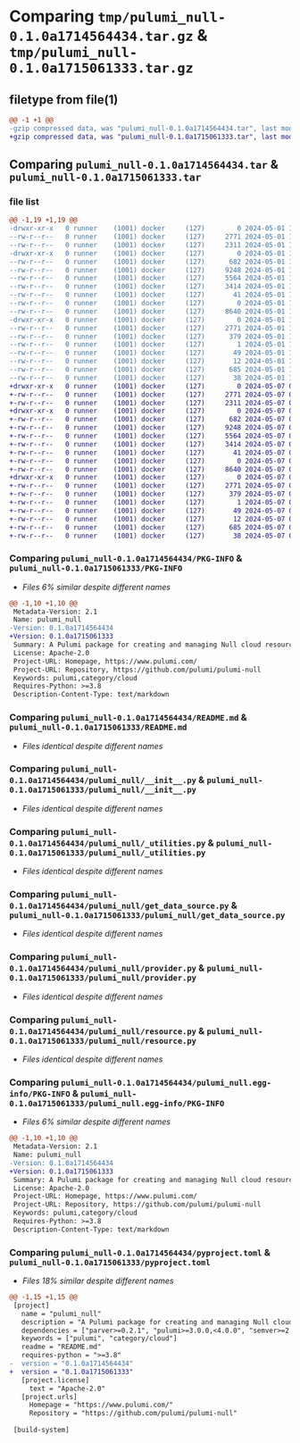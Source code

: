 # Comparing `tmp/pulumi_null-0.1.0a1714564434.tar.gz` & `tmp/pulumi_null-0.1.0a1715061333.tar.gz`

## filetype from file(1)

```diff
@@ -1 +1 @@
-gzip compressed data, was "pulumi_null-0.1.0a1714564434.tar", last modified: Wed May  1 12:01:12 2024, max compression
+gzip compressed data, was "pulumi_null-0.1.0a1715061333.tar", last modified: Tue May  7 06:04:35 2024, max compression
```

## Comparing `pulumi_null-0.1.0a1714564434.tar` & `pulumi_null-0.1.0a1715061333.tar`

### file list

```diff
@@ -1,19 +1,19 @@
-drwxr-xr-x   0 runner    (1001) docker     (127)        0 2024-05-01 12:01:12.474900 pulumi_null-0.1.0a1714564434/
--rw-r--r--   0 runner    (1001) docker     (127)     2771 2024-05-01 12:01:12.470900 pulumi_null-0.1.0a1714564434/PKG-INFO
--rw-r--r--   0 runner    (1001) docker     (127)     2311 2024-05-01 12:01:05.000000 pulumi_null-0.1.0a1714564434/README.md
-drwxr-xr-x   0 runner    (1001) docker     (127)        0 2024-05-01 12:01:12.470900 pulumi_null-0.1.0a1714564434/pulumi_null/
--rw-r--r--   0 runner    (1001) docker     (127)      682 2024-05-01 12:01:05.000000 pulumi_null-0.1.0a1714564434/pulumi_null/__init__.py
--rw-r--r--   0 runner    (1001) docker     (127)     9248 2024-05-01 12:01:05.000000 pulumi_null-0.1.0a1714564434/pulumi_null/_utilities.py
--rw-r--r--   0 runner    (1001) docker     (127)     5564 2024-05-01 12:01:05.000000 pulumi_null-0.1.0a1714564434/pulumi_null/get_data_source.py
--rw-r--r--   0 runner    (1001) docker     (127)     3414 2024-05-01 12:01:05.000000 pulumi_null-0.1.0a1714564434/pulumi_null/provider.py
--rw-r--r--   0 runner    (1001) docker     (127)       41 2024-05-01 12:01:05.000000 pulumi_null-0.1.0a1714564434/pulumi_null/pulumi-plugin.json
--rw-r--r--   0 runner    (1001) docker     (127)        0 2024-05-01 12:01:05.000000 pulumi_null-0.1.0a1714564434/pulumi_null/py.typed
--rw-r--r--   0 runner    (1001) docker     (127)     8640 2024-05-01 12:01:05.000000 pulumi_null-0.1.0a1714564434/pulumi_null/resource.py
-drwxr-xr-x   0 runner    (1001) docker     (127)        0 2024-05-01 12:01:12.470900 pulumi_null-0.1.0a1714564434/pulumi_null.egg-info/
--rw-r--r--   0 runner    (1001) docker     (127)     2771 2024-05-01 12:01:12.000000 pulumi_null-0.1.0a1714564434/pulumi_null.egg-info/PKG-INFO
--rw-r--r--   0 runner    (1001) docker     (127)      379 2024-05-01 12:01:12.000000 pulumi_null-0.1.0a1714564434/pulumi_null.egg-info/SOURCES.txt
--rw-r--r--   0 runner    (1001) docker     (127)        1 2024-05-01 12:01:12.000000 pulumi_null-0.1.0a1714564434/pulumi_null.egg-info/dependency_links.txt
--rw-r--r--   0 runner    (1001) docker     (127)       49 2024-05-01 12:01:12.000000 pulumi_null-0.1.0a1714564434/pulumi_null.egg-info/requires.txt
--rw-r--r--   0 runner    (1001) docker     (127)       12 2024-05-01 12:01:12.000000 pulumi_null-0.1.0a1714564434/pulumi_null.egg-info/top_level.txt
--rw-r--r--   0 runner    (1001) docker     (127)      685 2024-05-01 12:01:05.000000 pulumi_null-0.1.0a1714564434/pyproject.toml
--rw-r--r--   0 runner    (1001) docker     (127)       38 2024-05-01 12:01:12.474900 pulumi_null-0.1.0a1714564434/setup.cfg
+drwxr-xr-x   0 runner    (1001) docker     (127)        0 2024-05-07 06:04:35.128530 pulumi_null-0.1.0a1715061333/
+-rw-r--r--   0 runner    (1001) docker     (127)     2771 2024-05-07 06:04:35.128530 pulumi_null-0.1.0a1715061333/PKG-INFO
+-rw-r--r--   0 runner    (1001) docker     (127)     2311 2024-05-07 06:04:26.000000 pulumi_null-0.1.0a1715061333/README.md
+drwxr-xr-x   0 runner    (1001) docker     (127)        0 2024-05-07 06:04:35.124530 pulumi_null-0.1.0a1715061333/pulumi_null/
+-rw-r--r--   0 runner    (1001) docker     (127)      682 2024-05-07 06:04:26.000000 pulumi_null-0.1.0a1715061333/pulumi_null/__init__.py
+-rw-r--r--   0 runner    (1001) docker     (127)     9248 2024-05-07 06:04:26.000000 pulumi_null-0.1.0a1715061333/pulumi_null/_utilities.py
+-rw-r--r--   0 runner    (1001) docker     (127)     5564 2024-05-07 06:04:26.000000 pulumi_null-0.1.0a1715061333/pulumi_null/get_data_source.py
+-rw-r--r--   0 runner    (1001) docker     (127)     3414 2024-05-07 06:04:26.000000 pulumi_null-0.1.0a1715061333/pulumi_null/provider.py
+-rw-r--r--   0 runner    (1001) docker     (127)       41 2024-05-07 06:04:26.000000 pulumi_null-0.1.0a1715061333/pulumi_null/pulumi-plugin.json
+-rw-r--r--   0 runner    (1001) docker     (127)        0 2024-05-07 06:04:26.000000 pulumi_null-0.1.0a1715061333/pulumi_null/py.typed
+-rw-r--r--   0 runner    (1001) docker     (127)     8640 2024-05-07 06:04:26.000000 pulumi_null-0.1.0a1715061333/pulumi_null/resource.py
+drwxr-xr-x   0 runner    (1001) docker     (127)        0 2024-05-07 06:04:35.128530 pulumi_null-0.1.0a1715061333/pulumi_null.egg-info/
+-rw-r--r--   0 runner    (1001) docker     (127)     2771 2024-05-07 06:04:35.000000 pulumi_null-0.1.0a1715061333/pulumi_null.egg-info/PKG-INFO
+-rw-r--r--   0 runner    (1001) docker     (127)      379 2024-05-07 06:04:35.000000 pulumi_null-0.1.0a1715061333/pulumi_null.egg-info/SOURCES.txt
+-rw-r--r--   0 runner    (1001) docker     (127)        1 2024-05-07 06:04:35.000000 pulumi_null-0.1.0a1715061333/pulumi_null.egg-info/dependency_links.txt
+-rw-r--r--   0 runner    (1001) docker     (127)       49 2024-05-07 06:04:35.000000 pulumi_null-0.1.0a1715061333/pulumi_null.egg-info/requires.txt
+-rw-r--r--   0 runner    (1001) docker     (127)       12 2024-05-07 06:04:35.000000 pulumi_null-0.1.0a1715061333/pulumi_null.egg-info/top_level.txt
+-rw-r--r--   0 runner    (1001) docker     (127)      685 2024-05-07 06:04:26.000000 pulumi_null-0.1.0a1715061333/pyproject.toml
+-rw-r--r--   0 runner    (1001) docker     (127)       38 2024-05-07 06:04:35.128530 pulumi_null-0.1.0a1715061333/setup.cfg
```

### Comparing `pulumi_null-0.1.0a1714564434/PKG-INFO` & `pulumi_null-0.1.0a1715061333/PKG-INFO`

 * *Files 6% similar despite different names*

```diff
@@ -1,10 +1,10 @@
 Metadata-Version: 2.1
 Name: pulumi_null
-Version: 0.1.0a1714564434
+Version: 0.1.0a1715061333
 Summary: A Pulumi package for creating and managing Null cloud resources.
 License: Apache-2.0
 Project-URL: Homepage, https://www.pulumi.com/
 Project-URL: Repository, https://github.com/pulumi/pulumi-null
 Keywords: pulumi,category/cloud
 Requires-Python: >=3.8
 Description-Content-Type: text/markdown
```

### Comparing `pulumi_null-0.1.0a1714564434/README.md` & `pulumi_null-0.1.0a1715061333/README.md`

 * *Files identical despite different names*

### Comparing `pulumi_null-0.1.0a1714564434/pulumi_null/__init__.py` & `pulumi_null-0.1.0a1715061333/pulumi_null/__init__.py`

 * *Files identical despite different names*

### Comparing `pulumi_null-0.1.0a1714564434/pulumi_null/_utilities.py` & `pulumi_null-0.1.0a1715061333/pulumi_null/_utilities.py`

 * *Files identical despite different names*

### Comparing `pulumi_null-0.1.0a1714564434/pulumi_null/get_data_source.py` & `pulumi_null-0.1.0a1715061333/pulumi_null/get_data_source.py`

 * *Files identical despite different names*

### Comparing `pulumi_null-0.1.0a1714564434/pulumi_null/provider.py` & `pulumi_null-0.1.0a1715061333/pulumi_null/provider.py`

 * *Files identical despite different names*

### Comparing `pulumi_null-0.1.0a1714564434/pulumi_null/resource.py` & `pulumi_null-0.1.0a1715061333/pulumi_null/resource.py`

 * *Files identical despite different names*

### Comparing `pulumi_null-0.1.0a1714564434/pulumi_null.egg-info/PKG-INFO` & `pulumi_null-0.1.0a1715061333/pulumi_null.egg-info/PKG-INFO`

 * *Files 6% similar despite different names*

```diff
@@ -1,10 +1,10 @@
 Metadata-Version: 2.1
 Name: pulumi_null
-Version: 0.1.0a1714564434
+Version: 0.1.0a1715061333
 Summary: A Pulumi package for creating and managing Null cloud resources.
 License: Apache-2.0
 Project-URL: Homepage, https://www.pulumi.com/
 Project-URL: Repository, https://github.com/pulumi/pulumi-null
 Keywords: pulumi,category/cloud
 Requires-Python: >=3.8
 Description-Content-Type: text/markdown
```

### Comparing `pulumi_null-0.1.0a1714564434/pyproject.toml` & `pulumi_null-0.1.0a1715061333/pyproject.toml`

 * *Files 18% similar despite different names*

```diff
@@ -1,15 +1,15 @@
 [project]
   name = "pulumi_null"
   description = "A Pulumi package for creating and managing Null cloud resources."
   dependencies = ["parver>=0.2.1", "pulumi>=3.0.0,<4.0.0", "semver>=2.8.1"]
   keywords = ["pulumi", "category/cloud"]
   readme = "README.md"
   requires-python = ">=3.8"
-  version = "0.1.0a1714564434"
+  version = "0.1.0a1715061333"
   [project.license]
     text = "Apache-2.0"
   [project.urls]
     Homepage = "https://www.pulumi.com/"
     Repository = "https://github.com/pulumi/pulumi-null"
 
 [build-system]
```

